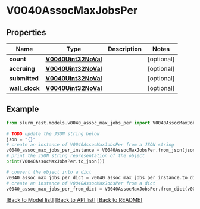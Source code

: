 # V0040AssocMaxJobsPer


## Properties

Name | Type | Description | Notes
------------ | ------------- | ------------- | -------------
**count** | [**V0040Uint32NoVal**](V0040Uint32NoVal.md) |  | [optional] 
**accruing** | [**V0040Uint32NoVal**](V0040Uint32NoVal.md) |  | [optional] 
**submitted** | [**V0040Uint32NoVal**](V0040Uint32NoVal.md) |  | [optional] 
**wall_clock** | [**V0040Uint32NoVal**](V0040Uint32NoVal.md) |  | [optional] 

## Example

```python
from slurm_rest.models.v0040_assoc_max_jobs_per import V0040AssocMaxJobsPer

# TODO update the JSON string below
json = "{}"
# create an instance of V0040AssocMaxJobsPer from a JSON string
v0040_assoc_max_jobs_per_instance = V0040AssocMaxJobsPer.from_json(json)
# print the JSON string representation of the object
print(V0040AssocMaxJobsPer.to_json())

# convert the object into a dict
v0040_assoc_max_jobs_per_dict = v0040_assoc_max_jobs_per_instance.to_dict()
# create an instance of V0040AssocMaxJobsPer from a dict
v0040_assoc_max_jobs_per_from_dict = V0040AssocMaxJobsPer.from_dict(v0040_assoc_max_jobs_per_dict)
```
[[Back to Model list]](../README.md#documentation-for-models) [[Back to API list]](../README.md#documentation-for-api-endpoints) [[Back to README]](../README.md)


